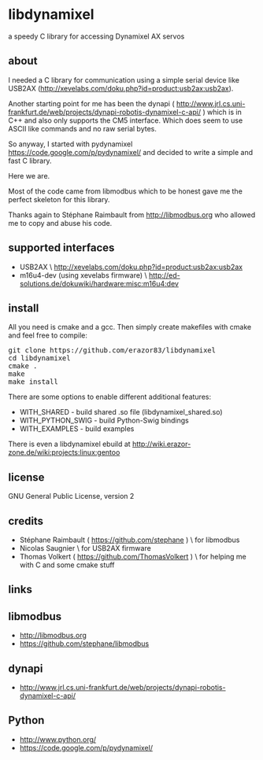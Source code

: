libdynamixel
============

a speedy C library for accessing Dynamixel AX servos


about
-------------------------
I needed a C library for communication using a simple serial device like USB2AX (http://xevelabs.com/doku.php?id=product:usb2ax:usb2ax).

Another starting point for me has been the dynapi ( http://www.jrl.cs.uni-frankfurt.de/web/projects/dynapi-robotis-dynamixel-c-api/  )
which is in C++ and also only supports the CM5 interface. Which does seem to use ASCII like commands and no raw serial bytes.

So anyway, I started with pydynamixel https://code.google.com/p/pydynamixel/ and decided to write a simple and fast C library.

Here we are.

Most of the code came from libmodbus which to be honest gave me the perfect skeleton for this library.

Thanks again to Stéphane Raimbault from http://libmodbus.org who allowed me to copy and abuse his code.


supported interfaces
-------------------------
  * USB2AX \\ http://xevelabs.com/doku.php?id=product:usb2ax:usb2ax
  * m16u4-dev (using xevelabs firmware) \\ http://ed-solutions.de/dokuwiki/hardware:misc:m16u4:dev


install
-------------------------
All you need is cmake and a gcc. Then simply create makefiles with cmake and feel free to compile:


<pre>
git clone https://github.com/erazor83/libdynamixel
cd libdynamixel
cmake .
make
make install
</pre>

There are some options to enable different additional features:
  * WITH_SHARED - build shared .so file (libdynamixel_shared.so)
  * WITH_PYTHON_SWIG - build Python-Swig bindings
  * WITH_EXAMPLES - build examples

There is even a libdynamixel ebuild at http://wiki.erazor-zone.de/wiki:projects:linux:gentoo

license
-------------------------
GNU General Public License, version 2


credits
-------------------------
  * Stéphane Raimbault ( https://github.com/stephane ) \\ for libmodbus
  * Nicolas Saugnier \\ for USB2AX firmware
  * Thomas Volkert ( https://github.com/ThomasVolkert ) \\ for helping me with C and some cmake stuff
  
links
-------------------------

libmodbus
------------
  * http://libmodbus.org
  * https://github.com/stephane/libmodbus

dynapi
------------
  * http://www.jrl.cs.uni-frankfurt.de/web/projects/dynapi-robotis-dynamixel-c-api/

Python
------------
  * http://www.python.org/
  * https://code.google.com/p/pydynamixel/
  
